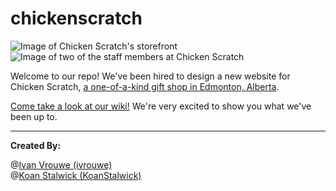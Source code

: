 # chickenscratch
![Image of Chicken Scratch's storefront](http://addictedtocoding.com/assets/images/projects/chickenscratch/chickenscratchstorefront.jpg)&nbsp;&nbsp;![Image of two of the staff members at Chicken Scratch](http://addictedtocoding.com/assets/images/projects/chickenscratch/chickenscratchstaffmembers.jpg)

Welcome to our repo! We've been hired to design a new website for Chicken Scratch, [a one-of-a-kind gift shop in Edmonton, Alberta](https://www.instagram.com/chickenscratchyeg/).  

[Come take a look at our wiki!](https://github.com/ivrouwe/chickenscratch/wiki) We're very excited to show you what we've been up to.

---

**Created By:**  
  
  
@[Ivan Vrouwe (ivrouwe)](https://github.com/ivrouwe)  
@[Koan Stalwick (KoanStalwick)](https://github.com/KoanStalwick)
